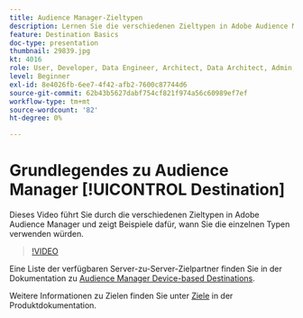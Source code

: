 ```yaml
---
title: Audience Manager-Zieltypen
description: Lernen Sie die verschiedenen Zieltypen in Adobe Audience Manager kennen und geben Sie Beispiele dafür, wann Sie die einzelnen Typen verwenden würden.
feature: Destination Basics
doc-type: presentation
thumbnail: 29839.jpg
kt: 4016
role: User, Developer, Data Engineer, Architect, Data Architect, Admin, Leader
level: Beginner
exl-id: 8e4026fb-6ee7-4f42-afb2-7600c87744d6
source-git-commit: 62b43b5627dabf754cf821f974a56c60989ef7ef
workflow-type: tm+mt
source-wordcount: '82'
ht-degree: 0%

---
```


# Grundlegendes zu Audience Manager [!UICONTROL Destination]

Dieses Video führt Sie durch die verschiedenen Zieltypen in Adobe Audience Manager und zeigt Beispiele dafür, wann Sie die einzelnen Typen verwenden würden.

>[!VIDEO](https://video.tv.adobe.com/v/29839/?quality=12)

Eine Liste der verfügbaren Server-zu-Server-Zielpartner finden Sie in der Dokumentation zu [Audience Manager Device-based Destinations](https://experienceleague.adobe.com/docs/audience-manager/user-guide/features/destinations/device-based/device-based-destinations-list.html?lang=de).

Weitere Informationen zu Zielen finden Sie unter [Ziele](https://experienceleague.adobe.com/docs/audience-manager/user-guide/features/destinations/destinations.html?lang=de) in der Produktdokumentation.
